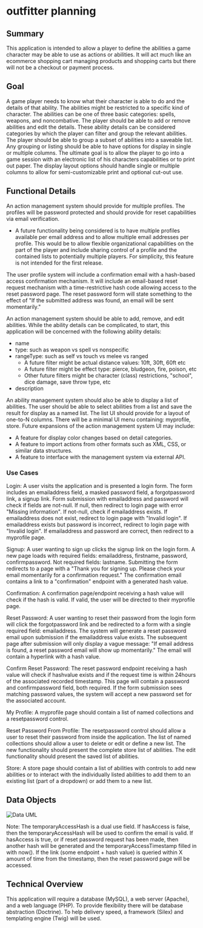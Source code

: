 # outfitter planning

## Summary

This application is intended to allow a player to define the abilities a game character may be able to use as actions or abilities.  It will act much like an ecommerce shopping cart managing products and shopping carts but there will not be a checkout or payment process.

## Goal

A game player needs to know what their character is able to do and the details of that ability.  The abilities might be restricted to a specific kind of character.  The abilities can be one of three basic categories: spells, weapons, and noncombative.   The player should be able to add or remove abilities and edit the details.  These ability details can be considered categories by which the player can filter and group the relevant abilities.  The player should be able to group a subset of abilities into a saveable list.  Any grouping or listing should be able to have options for display in single or multiple columns.  The ultimate goal is to allow the player to go into a game session with an electronic list of his characters capabilities or to print out paper.  The display layout options should handle single or multiple columns to allow for semi-customizable print and optional cut-out use.

## Functional Details

An action management system should provide for multiple profiles.  The profiles will be password protected and should provide for reset capabilities via email verification.  
* A future functionality being considered is to have multiple profiles available per email address and to allow multiple email addresses per profile.  This would be to allow flexible organizational capabilities on the part of the player and include sharing control of a profile and the contained lists to potentially multiple players.  For simplicity, this feature is not intended for the first release.

The user profile system will include a confirmation email with a hash-based access confirmation mechanism.  It will include an email-based reset request mechanism with a time-restrictive hash code allowing access to the reset password page.  The reset password form will state something to the effect of "If the submitted address was found, an email will be sent momentarily."

An action management system should be able to add, remove, and edit abilities.  While the ability details can be complicated, to start, this application will be concerned with the following ability details:
* name
* type: such as weapon vs spell vs nonspecific
* rangeType: such as self vs touch vs melee vs ranged
  * A future filter might be actual distance values: 10ft, 30ft, 60ft etc
  * A future filter might be effect type: pierce, bludgeon, fire, poison, etc
  * Other future filters might be character (class) restrictions, "school", dice damage, save throw type, etc
* description


An ability management system should also be able to display a list of abilities.  The user should be able to select abilities from a list and save the result for display as a named list.  The list UI should provide for a layout of one-to-N columns. There will be a minimal UI menu containing: myprofile, store.
Future expansions of the action management system UI may include:
* A feature for display color changes based on detail categories.
* A feature to import actions from other formats such as XML, CSS, or similar data structures.
* A feature to interface with the management system via external API.


### Use Cases

Login: A user visits the application and is presented a login form.  The form includes an emailaddress field, a masked password field, a forgotpassword link, a signup link.  Form submission with emailaddress and password will check if fields are not-null.  If null, then redirect to login page with error "Missing information".  If not-null, check if emailaddress exists.  If emailaddress does not exist, redirect to login page with "Invalid login".  If emailaddress exists but password is incorrect, redirect to login page with "Invalid login". If emailaddress and password are correct, then redirect to a myprofile page.

Signup: A user wanting to sign up clicks the signup link on the login form.  A new page loads with required fields: emailaddress, firstname, password, confirmpassword.  Not required fields: lastname.  Submitting the form redirects to a page with a "Thank you for signing up.  Please check your email momentarily for a confirmation request."  The confirmation email contains a link to a "confirmation" endpoint with a generated hash value.

Confirmation: A confirmation page/endpoint receiving a hash value will check if the hash is valid. If valid, the user will be directed to their myprofile page.

Reset Password: A user wanting to reset their password from the login form will click the forgotpassword link and be redirected to a form with a single required field: emailaddress.  The system will generate a reset password email upon submission if the emailaddress value exists.  The subsequent page after submission will only display a vague message: "If email address is found, a reset password email will show up momentarily."  The email will contain a hyperlink with a hash value.  

Confirm Reset Password: The reset password endpoint receiving a hash value will check if hashvalue exists and if the request time is within 24hours of the associated recorded timestamp.  This page will contain a password and confirmpassword field, both required.  If the form submission sees matching password values, the system will accept a new password set for the associated account.  

My Profile: A myprofile page should contain a list of named collections and a resetpassword control.  

Reset Password From Profile: The resetpassword control should allow a user to reset their password from inside the application.  The list of named collections should allow a user to delete or edit or define a new list.  The new functionality should present the complete store list of abilities.  The edit functionality should present the saved list of abilities.

Store: A store page should contain a list of abilities with controls to add new abilities or to interact with the individually listed abilities to add them to an existing list (part of a dropdown) or add them to a new list.


## Data Objects

![Data UML](/images/common/outfitterdatauml.png)

Note: The temporaryAccessHash is a dual use field.  If hasAccess is false, then the temporaryAccessHash will be used to confirm the email is valid.  If hasAccess is true, or if reset password request has been made, then another hash will be generated and the temporaryAccessTimestamp filled in with now().  If the link (some endpoint + hash value) is queried within X amount of time from the timestamp, then the reset password page will be accessed.



## Technical Overview

This application will require a database (MySQL), a web server (Apache), and a web language (PHP).  To provide flexibility there will be database abstraction (Doctrine).  To help delivery speed, a framework (Silex) and templating engine (Twig) will be used.  

